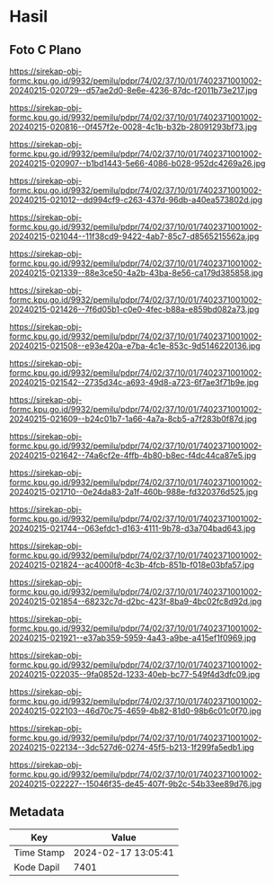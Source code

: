 # Hasil

## Foto C Plano

https://sirekap-obj-formc.kpu.go.id/9932/pemilu/pdpr/74/02/37/10/01/7402371001002-20240215-020729--d57ae2d0-8e6e-4236-87dc-f2011b73e217.jpg

https://sirekap-obj-formc.kpu.go.id/9932/pemilu/pdpr/74/02/37/10/01/7402371001002-20240215-020816--0f457f2e-0028-4c1b-b32b-28091293bf73.jpg

https://sirekap-obj-formc.kpu.go.id/9932/pemilu/pdpr/74/02/37/10/01/7402371001002-20240215-020907--b1bd1443-5e66-4086-b028-952dc4269a26.jpg

https://sirekap-obj-formc.kpu.go.id/9932/pemilu/pdpr/74/02/37/10/01/7402371001002-20240215-021012--dd994cf9-c263-437d-96db-a40ea573802d.jpg

https://sirekap-obj-formc.kpu.go.id/9932/pemilu/pdpr/74/02/37/10/01/7402371001002-20240215-021044--11f38cd9-9422-4ab7-85c7-d8565215562a.jpg

https://sirekap-obj-formc.kpu.go.id/9932/pemilu/pdpr/74/02/37/10/01/7402371001002-20240215-021339--88e3ce50-4a2b-43ba-8e56-ca179d385858.jpg

https://sirekap-obj-formc.kpu.go.id/9932/pemilu/pdpr/74/02/37/10/01/7402371001002-20240215-021426--7f6d05b1-c0e0-4fec-b88a-e859bd082a73.jpg

https://sirekap-obj-formc.kpu.go.id/9932/pemilu/pdpr/74/02/37/10/01/7402371001002-20240215-021508--e93e420a-e7ba-4c1e-853c-9d5146220136.jpg

https://sirekap-obj-formc.kpu.go.id/9932/pemilu/pdpr/74/02/37/10/01/7402371001002-20240215-021542--2735d34c-a693-49d8-a723-6f7ae3f71b9e.jpg

https://sirekap-obj-formc.kpu.go.id/9932/pemilu/pdpr/74/02/37/10/01/7402371001002-20240215-021609--b24c01b7-1a66-4a7a-8cb5-a7f283b0f87d.jpg

https://sirekap-obj-formc.kpu.go.id/9932/pemilu/pdpr/74/02/37/10/01/7402371001002-20240215-021642--74a6cf2e-4ffb-4b80-b8ec-f4dc44ca87e5.jpg

https://sirekap-obj-formc.kpu.go.id/9932/pemilu/pdpr/74/02/37/10/01/7402371001002-20240215-021710--0e24da83-2a1f-460b-988e-fd320376d525.jpg

https://sirekap-obj-formc.kpu.go.id/9932/pemilu/pdpr/74/02/37/10/01/7402371001002-20240215-021744--063efdc1-d163-4111-9b78-d3a704bad643.jpg

https://sirekap-obj-formc.kpu.go.id/9932/pemilu/pdpr/74/02/37/10/01/7402371001002-20240215-021824--ac4000f8-4c3b-4fcb-851b-f018e03bfa57.jpg

https://sirekap-obj-formc.kpu.go.id/9932/pemilu/pdpr/74/02/37/10/01/7402371001002-20240215-021854--68232c7d-d2bc-423f-8ba9-4bc02fc8d92d.jpg

https://sirekap-obj-formc.kpu.go.id/9932/pemilu/pdpr/74/02/37/10/01/7402371001002-20240215-021921--e37ab359-5959-4a43-a9be-a415ef1f0969.jpg

https://sirekap-obj-formc.kpu.go.id/9932/pemilu/pdpr/74/02/37/10/01/7402371001002-20240215-022035--9fa0852d-1233-40eb-bc77-549f4d3dfc09.jpg

https://sirekap-obj-formc.kpu.go.id/9932/pemilu/pdpr/74/02/37/10/01/7402371001002-20240215-022103--46d70c75-4659-4b82-81d0-98b6c01c0f70.jpg

https://sirekap-obj-formc.kpu.go.id/9932/pemilu/pdpr/74/02/37/10/01/7402371001002-20240215-022134--3dc527d6-0274-45f5-b213-1f299fa5edb1.jpg

https://sirekap-obj-formc.kpu.go.id/9932/pemilu/pdpr/74/02/37/10/01/7402371001002-20240215-022227--15046f35-de45-407f-9b2c-54b33ee89d76.jpg


## Metadata

| Key        | Value               |
| ---------- | ------------------- |
| Time Stamp | 2024-02-17 13:05:41 |
| Kode Dapil | 7401                |



